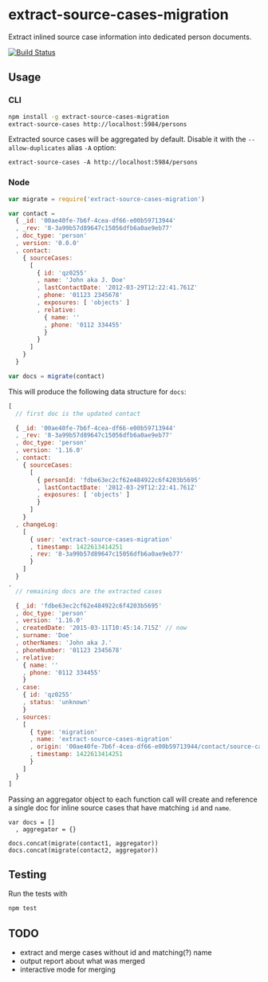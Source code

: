 extract-source-cases-migration
==============================

Extract inlined source case information into dedicated person documents.

[![Build Status](https://travis-ci.org/eHealthAfrica/extract-source-cases-migration.svg)](https://travis-ci.org/eHealthAfrica/extract-source-cases-migration)



Usage
-----

### CLI

```sh
npm install -g extract-source-cases-migration
extract-source-cases http://localhost:5984/persons
```

Extracted source cases will be aggregated by default. Disable it with the
`--allow-duplicates` alias `-A` option:
```
extract-source-cases -A http://localhost:5984/persons
```



### Node

```js
var migrate = require('extract-source-cases-migration')

var contact =
  { _id: '00ae40fe-7b6f-4cea-df66-e00b59713944'
  , _rev: '8-3a99b57d89647c15056dfb6a0ae9eb77'
  , doc_type: 'person'
  , version: '0.0.0'
  , contact:
    { sourceCases:
      [
        { id: 'qz0255'
        , name: 'John aka J. Doe'
        , lastContactDate: '2012-03-29T12:22:41.761Z'
        , phone: '01123 2345678'
        , exposures: [ 'objects' ]
        , relative:
          { name: ''
          , phone: '0112 334455'
          }
        }
      ]
    }
  }

var docs = migrate(contact)
```

This will produce the following data structure for `docs`:
```js
[
  // first doc is the updated contact

  { _id: '00ae40fe-7b6f-4cea-df66-e00b59713944'
  , _rev: '8-3a99b57d89647c15056dfb6a0ae9eb77'
  , doc_type: 'person'
  , version: '1.16.0'
  , contact:
    { sourceCases:
      [
        { personId: 'fdbe63ec2cf62e484922c6f4203b5695'
        , lastContactDate: '2012-03-29T12:22:41.761Z'
        , exposures: [ 'objects' ]
        }
      ]
    }
  , changeLog:
    [
      { user: 'extract-source-cases-migration'
      , timestamp: 1422613414251
      , rev: '8-3a99b57d89647c15056dfb6a0ae9eb77'
      }
    ]
  }
,
  // remaining docs are the extracted cases

  { _id: 'fdbe63ec2cf62e484922c6f4203b5695'
  , doc_type: 'person'
  , version: '1.16.0'
  , createdDate: '2015-03-11T10:45:14.715Z' // now
  , surname: 'Doe'
  , otherNames: 'John aka J.'
  , phoneNumber: '01123 2345678'
  , relative:
    { name: ''
    , phone: '0112 334455'
    }
  , case:
    { id: 'qz0255'
    , status: 'unknown'
    }
  , sources:
    [
      { type: 'migration'
      , name: 'extract-source-cases-migration'
      , origin: '00ae40fe-7b6f-4cea-df66-e00b59713944/contact/source-cases/0'
      , timestamp: 1422613414251
      }
    ]
  }
]
```

Passing an aggregator object to each function call will create and reference a
single doc for inline source cases that have matching `id` and `name`.
```
var docs = []
  , aggregator = {}

docs.concat(migrate(contact1, aggregator))
docs.concat(migrate(contact2, aggregator))
```



Testing
-------

Run the tests with
```sh
npm test
```


TODO
----

- extract and merge cases without id and matching(?) name
- output report about what was merged
- interactive mode for merging

